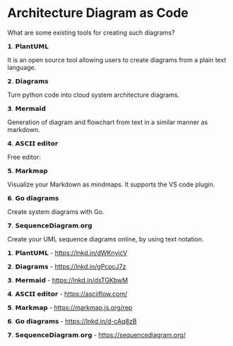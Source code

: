 # Architecture Diagram as Code

What are some existing tools for creating such diagrams?

𝟭. 𝗣𝗹𝗮𝗻𝘁𝗨𝗠𝗟

It is an open source tool allowing users to create diagrams from a plain text language.&#x20;

𝟮. 𝗗𝗶𝗮𝗴𝗿𝗮𝗺𝘀

Turn python code into cloud system architecture diagrams.&#x20;

𝟯. 𝗠𝗲𝗿𝗺𝗮𝗶𝗱

Generation of diagram and flowchart from text in a similar manner as markdown.&#x20;

𝟰. 𝗔𝗦𝗖𝗜𝗜 𝗲𝗱𝗶𝘁𝗼𝗿

Free editor:&#x20;

𝟱. 𝗠𝗮𝗿𝗸𝗺𝗮𝗽

Visualize your Markdown as mindmaps. It supports the VS code plugin.

𝟲. 𝗚𝗼 𝗱𝗶𝗮𝗴𝗿𝗮𝗺𝘀

Create system diagrams with Go.

𝟳. 𝗦𝗲𝗾𝘂𝗲𝗻𝗰𝗲𝗗𝗶𝗮𝗴𝗿𝗮𝗺.𝗼𝗿𝗴

Create your UML sequence diagrams online, by using text notation.

𝟭. 𝗣𝗹𝗮𝗻𝘁𝗨𝗠𝗟 - https://lnkd.in/dWKnyicV

𝟮. 𝗗𝗶𝗮𝗴𝗿𝗮𝗺𝘀 - https://lnkd.in/gPcpcJ7z

𝟯. 𝗠𝗲𝗿𝗺𝗮𝗶𝗱 - https://lnkd.in/dsTGKbwM

𝟰. 𝗔𝗦𝗖𝗜𝗜 𝗲𝗱𝗶𝘁𝗼𝗿 - https://asciiflow.com/

𝟱. 𝗠𝗮𝗿𝗸𝗺𝗮𝗽 - https://markmap.js.org/rep

𝟲. 𝗚𝗼 𝗱𝗶𝗮𝗴𝗿𝗮𝗺𝘀 - https://lnkd.in/d-cAq8zB

𝟳. 𝗦𝗲𝗾𝘂𝗲𝗻𝗰𝗲𝗗𝗶𝗮𝗴𝗿𝗮𝗺.𝗼𝗿𝗴 - https://sequencediagram.org/

